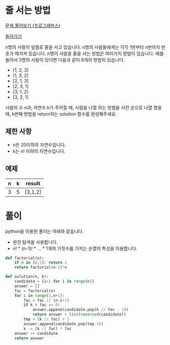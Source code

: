 # 줄 서는 방법

[문제 풀어보기 (프로그래머스)](https://programmers.co.kr/learn/courses/30/lessons/12936)

[돌아가기](/../alg/)

n명의 사람이 일렬로 줄을 서고 있습니다. n명의 사람들에게는 각각 1번부터 n번까지 번호가 매겨져 있습니다. n명이 사람을 줄을 서는 방법은 여러가지 방법이 있습니다. 예를 들어서 3명의 사람이 있다면 다음과 같이 6개의 방법이 있습니다.

- [1, 2, 3]
- [1, 3, 2]
- [2, 1, 3]
- [2, 3, 1]
- [3, 1, 2]
- [3, 2, 1]

사람의 수 n과, 자연수 k가 주어질 때, 사람을 나열 하는 방법을 사전 순으로 나열 했을 때, k번째 방법을 return하는 solution 함수를 완성해주세요.

## 제한 사항

- n은 20이하의 자연수입니다.
- k는 n! 이하의 자연수입니다.

## 예제

| n | k | result |
| - | - | - |
| 3 | 5 | [3,1,2] |

# 풀이

python을 이용한 풀이는 아래와 같습니다.

- 완전 탐색을 사용합니다.
- n! * (n-1)! * ... * 1개의 가짓수를 가지는 순열의 특성을 이용합니다.

```python
def factorial(n):
    if n in [0,1]: return 1
    return factorial(n-1)*n

def solution(n, k):
    candidate = [i+1 for i in range(n)]
    answer = []
    fac = factorial(n)
    for i in range(1,n+1):
        fac = fac // (n-i+1)
        if k % fac == 0:
            answer.append(candidate.pop(k // fac - 1))
            return answer + list(reversed(candidate))
        tmp = (k // fac) + 1
        answer.append(candidate.pop(tmp-1))
        k -= (k // fac) * fac
    answer += candidate
    return answer
```